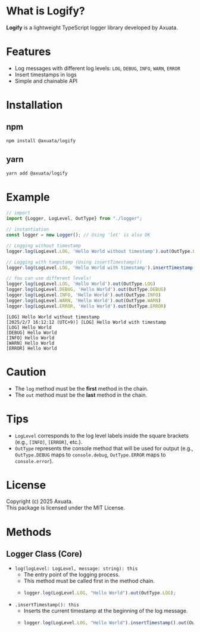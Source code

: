 # What is Logify?
**Logify** is a lightweight TypeScript logger library developed by Axuata.

# Features
- Log messages with different log levels: `LOG`, `DEBUG`, `INFO`, `WARN`, `ERROR`
- Insert timestamps in logs
- Simple and chainable API

# Installation
## npm
```bash
npm install @axuata/logify
```
## yarn
```bash
yarn add @axuata/logify
```

# Example
```typescript
// import
import {Logger, LogLevel, OutType} from "./logger";

// instantiation
const logger = new Logger(); // Using 'let' is also OK

// Logging without timestamp
logger.log(LogLevel.LOG, 'Hello World without timestamp').out(OutType.LOG);

// Logging with tampstamp (Using insertTimestamp())
logger.log(LogLevel.LOG, 'Hello World with timestamp').insertTimestamp().out(OutType.LOG);

// You can use different levels!
logger.log(LogLevel.LOG, 'Hello World').out(OutType.LOG)
logger.log(LogLevel.DEBUG, 'Hello World').out(OutType.DEBUG)
logger.log(LogLevel.INFO, 'Hello World').out(OutType.INFO)
logger.log(LogLevel.WARN, 'Hello World').out(OutType.WARN)
logger.log(LogLevel.ERROR, 'Hello World').out(OutType.ERROR)
```
```log
[LOG] Hello World without timestamp
[2025/2/7 16:12:12 (UTC+9)] [LOG] Hello World with timestamp
[LOG] Hello World
[DEBUG] Hello World
[INFO] Hello World
[WARN] Hello World
[ERROR] Hello World
```

# Caution
- The `log` method must be the **first** method in the chain.
- The `out` method must be the **last** method in the chain.

# Tips
- `LogLevel` corresponds to the log level labels inside the square brackets (e.g., `[INFO]`, `[ERROR]`, etc.).
- `OutType` represents the console method that will be used for output (e.g., `OutType.DEBUG` maps to `console.debug`, `OutType.ERROR` maps to `console.error`).

# License
Copyright (c) 2025 Axuata.  
This package is licensed under the MIT License.  

# Methods
## Logger Class (Core)
- ``log(logLevel: LogLevel, message: string): this``
  - The entry point of the logging process.  
  - This method must be called first in the method chain.
  - ```typescript
    logger.log(LogLevel.LOG, "Hello World").out(OutType.LOG);
    ```
- ``.insertTimestamp(): this``
  - Inserts the current timestamp at the beginning of the log message.
  - ```typescript
    logger.log(LogLevel.LOG, "Hello World").insertTimestamp().out(OutType.LOG);
    ```